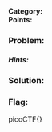 # 
__Category:__    
__Points:__ 

### Problem:



##### Hints:
> 

### Solution:



### Flag:

picoCTF{}
